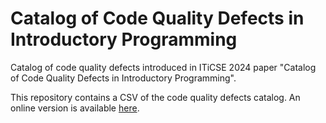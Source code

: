 # Catalog of Code Quality Defects in Introductory Programming

Catalog of code quality defects introduced in ITiCSE 2024 paper "Catalog of Code Quality Defects in Introductory Programming".

This repository contains a CSV of the code quality defects catalog. An online version is available [here](https://docs.google.com/spreadsheets/d/1ozw_VGR8Pax3Kp5q9XYybBK_bU1_aFRPbv6qoPtM2uc/edit?usp=sharing).
